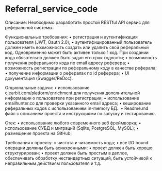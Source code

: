 # Referral_service_code
Описание:
Необходимо разработать простой RESTful API сервис для реферальной системы.
	
Функциональные требования:
    • регистрация и аутентификация пользователя (JWT, Oauth 2.0);
    • аутентифицированный пользователь должен иметь возможность создать или удалить свой реферальный код. Одновременно может быть активен только 1 код. При создании кода обязательно должен быть задан его срок годности;
    • возможность получения реферального кода по email адресу реферера;
    • возможность регистрации по реферальному коду в качестве реферала; 
    • получение информации о рефералах по id реферера;
    • UI документация (Swagger/ReDoc).

Опциональные задачи:
    • использование clearbit.com/platform/enrichment для получения дополнительной информации о пользователе при регистрации;
    • использование emailhunter.co для проверки указанного email адреса;
    • кеширование реферальных кодов с использованием in-memory БД. 
    • Readme.md файл с описанием проекта и инструкциями по запуску и тестированию.

Стек:
    • использование любого современного веб фреймворка;
    • использование СУБД и миграций (Sqlite, PostgreSQL, MySQL);
    • размещение проекта на GitHub;

Требования к проекту:
    • чистота и читаемость кода;
    • все I/O bound операции должны быть асинхронными;
    • проект должен быть хорошо структурирован;
    • проект должен быть простым в деплое, обеспечивать обработку нестандартных ситуаций, быть устойчивой к неправильным действиям пользователя и т.д.

